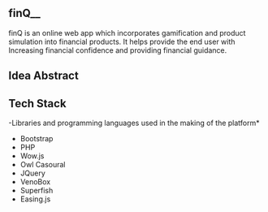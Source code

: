 ## finQ__
 
finQ is an online web app which incorporates gamification and product simulation into financial products.
It helps provide the end user with Increasing financial confidence and providing financial guidance.

## __Idea Abstract__



## __Tech Stack__
-Libraries and programming languages used in the making of the platform*
- Bootstrap
- PHP
- Wow.js
- Owl Casoural
- JQuery
- VenoBox
- Superfish
- Easing.js
